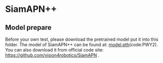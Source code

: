 # SiamAPN++

## Model prepare

Before your own test, please download the pretrained model put it into this folder.
The model of SiamAPN++ can be found at: [model.pth](https://pan.baidu.com/s/1uniyf9kfctGKxdS4FpkutQ)(code:PWY2).
You can also download it from official code site: https://github.com/vision4robotics/SiamAPN .
